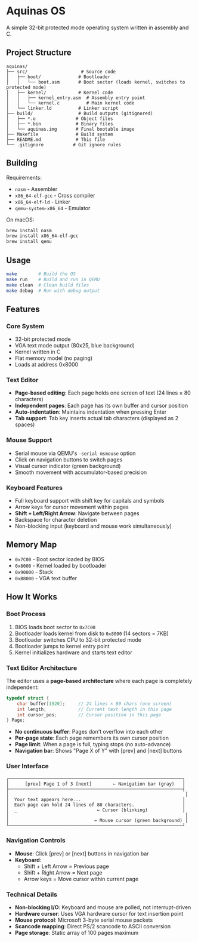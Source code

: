 # Aquinas OS

A simple 32-bit protected mode operating system written in assembly and C.

## Project Structure

```
aquinas/
├── src/                    # Source code
│   ├── boot/              # Bootloader
│   │   └── boot.asm       # Boot sector (loads kernel, switches to protected mode)
│   ├── kernel/            # Kernel code  
│   │   ├── kernel_entry.asm  # Assembly entry point
│   │   └── kernel.c          # Main kernel code
│   └── linker.ld          # Linker script
├── build/                 # Build outputs (gitignored)
│   ├── *.o               # Object files
│   ├── *.bin             # Binary files
│   └── aquinas.img       # Final bootable image
├── Makefile              # Build system
├── README.md             # This file
└── .gitignore           # Git ignore rules
```

## Building

Requirements:
- `nasm` - Assembler
- `x86_64-elf-gcc` - Cross compiler
- `x86_64-elf-ld` - Linker
- `qemu-system-x86_64` - Emulator

On macOS:
```bash
brew install nasm
brew install x86_64-elf-gcc
brew install qemu
```

## Usage

```bash
make        # Build the OS
make run    # Build and run in QEMU
make clean  # Clean build files
make debug  # Run with debug output
```

## Features

### Core System
- 32-bit protected mode
- VGA text mode output (80x25, blue background)
- Kernel written in C
- Flat memory model (no paging)
- Loads at address 0x8000

### Text Editor
- **Page-based editing**: Each page holds one screen of text (24 lines × 80 characters)
- **Independent pages**: Each page has its own buffer and cursor position
- **Auto-indentation**: Maintains indentation when pressing Enter
- **Tab support**: Tab key inserts actual tab characters (displayed as 2 spaces)

### Mouse Support
- Serial mouse via QEMU's `-serial msmouse` option
- Click on navigation buttons to switch pages
- Visual cursor indicator (green background)
- Smooth movement with accumulator-based precision

### Keyboard Features
- Full keyboard support with shift key for capitals and symbols
- Arrow keys for cursor movement within pages
- **Shift + Left/Right Arrow**: Navigate between pages
- Backspace for character deletion
- Non-blocking input (keyboard and mouse work simultaneously)

## Memory Map

- `0x7C00` - Boot sector loaded by BIOS
- `0x8000` - Kernel loaded by bootloader
- `0x90000` - Stack
- `0xB8000` - VGA text buffer

## How It Works

### Boot Process
1. BIOS loads boot sector to `0x7C00`
2. Bootloader loads kernel from disk to `0x8000` (14 sectors = 7KB)
3. Bootloader switches CPU to 32-bit protected mode
4. Bootloader jumps to kernel entry point
5. Kernel initializes hardware and starts text editor

### Text Editor Architecture
The editor uses a **page-based architecture** where each page is completely independent:

```c
typedef struct {
    char buffer[1920];     // 24 lines × 80 chars (one screen)
    int length;            // Current text length in this page
    int cursor_pos;        // Cursor position in this page
} Page;
```

- **No continuous buffer**: Pages don't overflow into each other
- **Per-page state**: Each page remembers its own cursor position
- **Page limit**: When a page is full, typing stops (no auto-advance)
- **Navigation bar**: Shows "Page X of Y" with [prev] and [next] buttons

### User Interface
```
┌─────────────────────────────────────────────────────────────────┐
│      [prev] Page 1 of 3 [next]        ← Navigation bar (gray)   │
├─────────────────────────────────────────────────────────────────┤
│                                                                  │
│  Your text appears here...                                      │
│  Each page can hold 24 lines of 80 characters.                  │
│  _                              ← Cursor (blinking)             │
│                                                                  │
│                                ← Mouse cursor (green background) │
└─────────────────────────────────────────────────────────────────┘
```

### Navigation Controls
- **Mouse**: Click [prev] or [next] buttons in navigation bar
- **Keyboard**: 
  - Shift + Left Arrow = Previous page
  - Shift + Right Arrow = Next page
  - Arrow keys = Move cursor within current page

### Technical Details
- **Non-blocking I/O**: Keyboard and mouse are polled, not interrupt-driven
- **Hardware cursor**: Uses VGA hardware cursor for text insertion point
- **Mouse protocol**: Microsoft 3-byte serial mouse packets
- **Scancode mapping**: Direct PS/2 scancode to ASCII conversion
- **Page storage**: Static array of 100 pages maximum